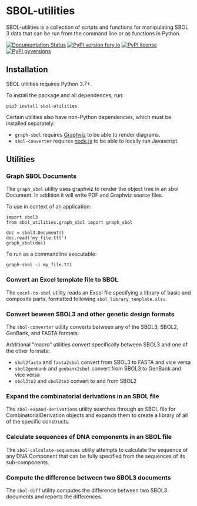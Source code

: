 # SBOL-utilities
SBOL-utilities is a collection of scripts and functions for manipulating SBOL 3 data that can be run from the command line or as functions in Python.

[![Documentation Status](https://readthedocs.org/projects/sbol-utilities/badge/?version=latest)](http://sbol-utilities.readthedocs.io/?badge=latest)
[![PyPI version fury.io](https://badge.fury.io/py/sbol-utilities.svg)](https://pypi.python.org/pypi/sbol-utilities/)
[![PyPI license](https://img.shields.io/pypi/l/sbol-utilities.svg)](https://pypi.python.org/pypi/sbol-utilities/)
[![PyPI pyversions](https://img.shields.io/pypi/pyversions/sbol-utilities.svg)](https://pypi.python.org/pypi/sbol-utilities/)


## Installation

SBOL utilities requires Python 3.7+. 

To install the package and all dependences, run:
```
pip3 install sbol-utilities
```

Certain utilities also have non-Python dependencies, which must be installed separately:
- `graph-sbol` requires [Graphviz](https://graphviz.org/) to be able to render diagrams.
- `sbol-converter` requires [node.js](https://nodejs.org/en/) to be able to locally run Javascript.

## Utilities

### Graph SBOL Documents

The `graph_sbol` utility uses graphviz to render the object tree in an sbol Document. In addition it will write PDF and Graphviz source files.

To use in context of an application:

```
import sbol3
from sbol_utilities.graph_sbol import graph_sbol

doc = sbol3.Document()
doc.read('my_file.ttl')
graph_sbol(doc)
```

To run as a commandline executable:

```
graph-sbol -i my_file.ttl
```

### Convert an Excel template file to SBOL

The `excel-to-sbol` utility reads an Excel file specifying a library of basic and composite parts, formatted following `sbol_library_template.xlsx`.

### Convert beween SBOL3 and other genetic design formats

The `sbol-converter` utility converts between any of the SBOL3, SBOL2, GenBank, and FASTA formats.

Additional "macro" utilities convert specifically between SBOL3 and one of the other formats: 
- `sbol2fasta` and `fasta2sbol` convert from SBOL3 to FASTA and vice versa
- `sbol2genbank` and `genbank2sbol` convert from SBOL3 to GenBank and vice versa
- `sbol3to2` and `sbol2to3` convert to and from SBOL2

### Expand the combinatorial derivations in an SBOL file

The `sbol-expand-derivations` utility searches through an SBOL file for CombinatorialDerivation objects and expands them to create a library of all of the specific constructs.

### Calculate sequences of DNA components in an SBOL file

The `sbol-calculate-sequences` utility attempts to calculate the sequence of any DNA Component that can be fully specified from the sequences of its sub-components.

### Compute the difference between two SBOL3 documents
The `sbol-diff` utility computes the difference between two SBOL3 documents
and reports the differences.
